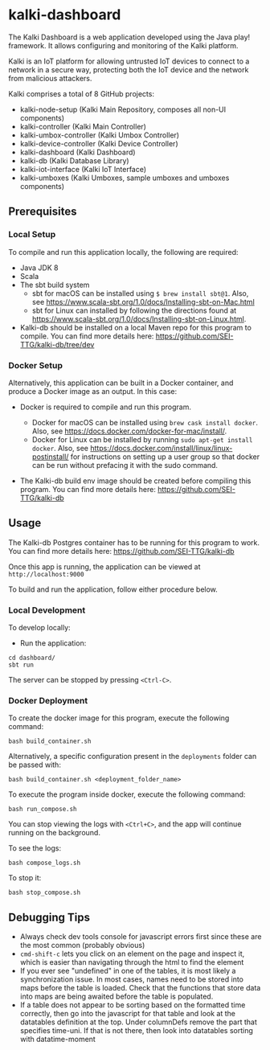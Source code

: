 # kalki-dashboard
The Kalki Dashboard is a web application developed using the Java play! framework. It allows configuring and monitoring of the Kalki platform.

Kalki is an IoT platform for allowing untrusted IoT devices to connect to a network in a secure way, protecting both the IoT device and the network from malicious attackers.

Kalki comprises a total of 8 GitHub projects:
- kalki-node-setup (Kalki Main Repository, composes all non-UI components)
- kalki-controller (Kalki Main Controller)
- kalki-umbox-controller (Kalki Umbox Controller)
- kalki-device-controller (Kalki Device Controller)
- kalki-dashboard (Kalki Dashboard)
- kalki-db (Kalki Database Library)
- kalki-iot-interface (Kalki IoT Interface)
- kalki-umboxes (Kalki Umboxes, sample umboxes and umboxes components)

## Prerequisites

### Local Setup 
To compile and run this application locally, the following are required:

- Java JDK 8
- Scala 
- The sbt build system
  - sbt for macOS can be installed using `$ brew install sbt@1`. Also, see https://www.scala-sbt.org/1.0/docs/Installing-sbt-on-Mac.html
  - sbt for Linux can installed by following the directions found at https://www.scala-sbt.org/1.0/docs/Installing-sbt-on-Linux.html.
- Kalki-db should be installed on a local Maven repo for this program to compile. You can find more details here: https://github.com/SEI-TTG/kalki-db/tree/dev

### Docker Setup
Alternatively, this application can be built in a Docker container, and produce a Docker image as an output. In this case:

 - Docker is required to compile and run this program.
   - Docker for macOS can be installed using `brew cask install docker`. Also, see https://docs.docker.com/docker-for-mac/install/.
   - Docker for Linux can be installed by running `sudo apt-get install docker`.  Also, see https://docs.docker.com/install/linux/linux-postinstall/ for instructions on setting up a user group so that docker can be run without prefacing it with the sudo command.
 
 - The Kalki-db build env image should be created before compiling this program. You can find more details here: https://github.com/SEI-TTG/kalki-db


## Usage
The Kalki-db Postgres container has to be running for this program to work. You can find more details here: https://github.com/SEI-TTG/kalki-db

Once this app is running, the application can be viewed at `http://localhost:9000`

To build and run the application, follow either procedure below.

### Local Development
To develop locally:
- Run the application:
```
cd dashboard/
sbt run
```

The server can be stopped by pressing `<Ctrl-C>`. 

### Docker Deployment
To create the docker image for this program, execute the following command:

`bash build_container.sh`

Alternatively, a specific configuration present in the `deployments` folder can be passed with:

`bash build_container.sh <deployment_folder_name>`

To execute the program inside docker, execute the following command:

`bash run_compose.sh`

You can stop viewing the logs with `<Ctrl+C>`, and the app will continue running on the background.

To see the logs:

`bash compose_logs.sh`

To stop it:

`bash stop_compose.sh`

## Debugging Tips
* Always check dev tools console for javascript errors first since these are the most common (probably obvious)
* `cmd-shift-c` lets you click on an element on the page and inspect it, which is easier than navigating through the html to find the element
* If you ever see "undefined" in one of the tables, it is most likely a synchronization issue.  In most cases, names need to be stored into maps before the table is loaded.  Check that the functions that store data into maps are being awaited before the table is populated.
* If a table does not appear to be sorting based on the formatted time correctly, then go into the javascript for that table and look at the datatables definition at the top.  Under columnDefs remove the part that specifies time-uni.  If that is not there, then look into datatables sorting with datatime-moment
